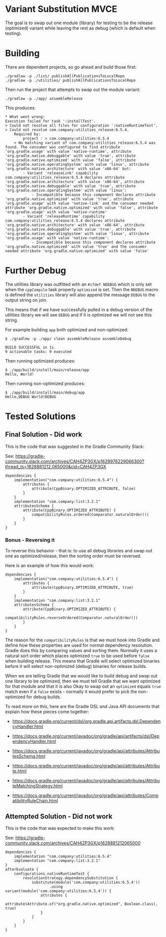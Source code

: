 # Variant Substitution MVCE

The goal is to swap out one module (library) for testing to be the release 
(optimized) variant while leaving the rest as debug (which is default when 
testing).

# Building

There are dependent projects, so go ahead and build those first:

    ./gradlew -p ./list/ publishAllPublicationsToLocalRepo
    ./gradlew -p ./utilities/ publishAllPublicationsToLocalRepo

Then run the project that attempts to swap out the module variant:

    ./gradlew -p ./app/ assembleRelease

This produces:

    * What went wrong:
    Execution failed for task ':installTest'.
    > Could not resolve all files for configuration ':nativeRuntimeTest'.
    > Could not resolve com.company:utilities_release:6.5.4.
        Required by:
            project : > com.company:utilities:6.5.4
        > No matching variant of com.company:utilities_release:6.5.4 was found. The consumer was configured to find attribute 'org.gradle.usage' with value 'native-runtime', attribute 'org.gradle.native.debuggable' with value 'true', attribute 'org.gradle.native.optimized' with value 'false', attribute 'org.gradle.native.operatingSystem' with value 'linux', attribute 'org.gradle.native.architecture' with value 'x86-64' but:
            - Variant 'releaseLink' capability com.company:utilities_release:6.5.4 declares attribute 'org.gradle.native.architecture' with value 'x86-64', attribute 'org.gradle.native.debuggable' with value 'true', attribute 'org.gradle.native.operatingSystem' with value 'linux':
                - Incompatible because this component declares attribute 'org.gradle.native.optimized' with value 'true', attribute 'org.gradle.usage' with value 'native-link' and the consumer needed attribute 'org.gradle.native.optimized' with value 'false', attribute 'org.gradle.usage' with value 'native-runtime'
            - Variant 'releaseRuntime' capability com.company:utilities_release:6.5.4 declares attribute 'org.gradle.native.architecture' with value 'x86-64', attribute 'org.gradle.native.debuggable' with value 'true', attribute 'org.gradle.native.operatingSystem' with value 'linux', attribute 'org.gradle.usage' with value 'native-runtime':
                - Incompatible because this component declares attribute 'org.gradle.native.optimized' with value 'true' and the consumer needed attribute 'org.gradle.native.optimized' with value 'false'

# Further Debug

The utilities library was outfitted with an `#ifdef NDEBUG` which is only set when the 
`cppCompile` task property `optimized` is set. Then the `NDEBUG` macro is defined the
`utilities` library will also append the message `DEBUG` to the output string on join.

This means that if we have successfully pulled in a debug version of the utilities
library we will see `DEBUG` and if it is optimized we will not see this string.

For example building `app` both optimized and non-optimized:

    $ ./gradlew -p ./app/ clean assembleRelease assembleDebug
    
    BUILD SUCCESSFUL in 1s
    9 actionable tasks: 9 executed

Then running optimized produces:

    $ ./app/build/install/main/release/app 
    Hello, World!

Then running non-optimized produces:

    $ ./app/build/install/main/debug/app 
    Hello,DEBUG World!DEBUG

# Tested Solutions

## Final Solution - Did work

This is the code that was suggested in the Gradle Community Slack:

See: https://gradle-community.slack.com/archives/CAH4ZP3GX/p1628976229066300?thread_ts=1628881212.065000&cid=CAH4ZP3GX

    dependencies {
        implementation("com.company:utilities:6.5.4") {
            attributes {
                attribute(CppBinary.OPTIMIZED_ATTRIBUTE, false)
            }
        }
        implementation "com.company:list:3.2.1"
        attributesSchema {
            attribute(CppBinary.OPTIMIZED_ATTRIBUTE) {
                compatibilityRules.ordered(Comparator.naturalOrder())
            }
        }
    }

### Bonus - Reversing it

To reverse this behavior - that is: to use all debug libraries and swap out one
as optimized/release, then the sorting order must be reversed.

Here is an example of how this would work:

    dependencies {
        implementation("com.company:utilities:6.5.4") {
            attributes {
                attribute(CppBinary.OPTIMIZED_ATTRIBUTE, true)
            }
        }
        implementation "com.company:list:3.2.1"
        attributesSchema {
            attribute(CppBinary.OPTIMIZED_ATTRIBUTE) {
                compatibilityRules.reverseOrdered(Comparator.naturalOrder())
            }
        }
    }

The reason for the `compatibilityRules` is that we must hook into Gradle and 
define how these properties are used for normal dependency resolution. Gradle
does this by comparing values and sorting them. Normally it uses a natural sort
order which places optimized `true` to be used before `false` when building 
release. This means that Gradle will select optimized binaries before it will
select non-optimized (debug) binaries for release builds. 

When we are telling Gradle that we would like to build debug and swap out one 
library to be optimized, then we must tell Gradle that we want optimized for 
that module and that it is also Okay to swap out an `optimized` equals `true` 
match even if a `false` exists - normally it would prefer to pick the 
non-optimized for debug builds.

To read more on this, here are the Gradle DSL and Java API documents that 
explain how these pieces come together:

* https://docs.gradle.org/current/dsl/org.gradle.api.artifacts.dsl.DependencyHandler.html

* https://docs.gradle.org/current/javadoc/org/gradle/api/artifacts/dsl/DependencyHandler.html

* https://docs.gradle.org/current/javadoc/org/gradle/api/attributes/AttributesSchema.html

* https://docs.gradle.org/current/javadoc/org/gradle/api/attributes/Attribute.html

* https://docs.gradle.org/current/javadoc/org/gradle/api/attributes/AttributeMatchingStrategy.html

* https://docs.gradle.org/current/javadoc/org/gradle/api/attributes/CompatibilityRuleChain.html


## Attempted Solution - Did not work

This is the code that was expected to make this work:

See: https://gradle-community.slack.com/archives/CAH4ZP3GX/p1628881212065000

    dependencies {
        implementation "com.company:utilities:6.5.4"
        implementation "com.company:list:3.2.1"
    }
    afterEvaluate {
        configurations.nativeRuntimeTest {
            resolutionStrategy.dependencySubstitution {
                substitute(module('com.company:utilities:6.5.4'))
                        .using variant(module('com.company:utilities:6.5.4')) {
                    attributes {
                        attribute(Attribute.of("org.gradle.native.optimized", Boolean.class), true)
                    }
                }
            }
        }
    }




